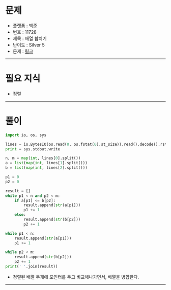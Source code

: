 # 문제
- 플랫폼 : 백준
- 번호 : 11728
- 제목 : 배열 합치기
- 난이도 : Silver 5
- 문제 : <a href="https://www.acmicpc.net/problem/11728" target="_blank">링크</a>

---

# 필요 지식
- 정렬

---

# 풀이
```python
import io, os, sys

lines = io.BytesIO(os.read(0, os.fstat(0).st_size)).read().decode().rstrip().split(sep='\n')
print = sys.stdout.write

n, m = map(int, lines[0].split())
a = list(map(int, lines[1].split()))
b = list(map(int, lines[2].split()))

p1 = 0
p2 = 0

result = []
while p1 < n and p2 < m:
    if a[p1] <= b[p2]:
        result.append(str(a[p1]))
        p1 += 1
    else:
        result.append(str(b[p2]))
        p2 += 1

while p1 < n:
    result.append(str(a[p1]))
    p1 += 1

while p2 < m:
    result.append(str(b[p2]))
    p2 += 1
print(' '.join(result))
```
- 정렬된 배열 두개에 포인터를 두고 비교해나가면서, 배열을 병합한다.

---
